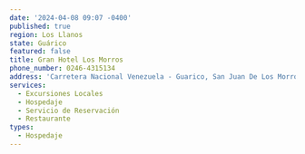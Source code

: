 ```yaml
---
date: '2024-04-08 09:07 -0400'
published: true
region: Los Llanos
state: Guárico
featured: false
title: Gran Hotel Los Morros
phone_number: 0246-4315134
address: 'Carretera Nacional Venezuela - Guarico, San Juan De Los Morros '
services:
  - Excursiones Locales
  - Hospedaje
  - Servicio de Reservación
  - Restaurante
types:
  - Hospedaje
---
```


